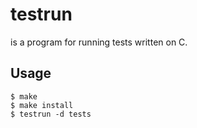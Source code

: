 # testrun

is a program for running tests written on C.

## Usage

```
$ make
$ make install
$ testrun -d tests
```

